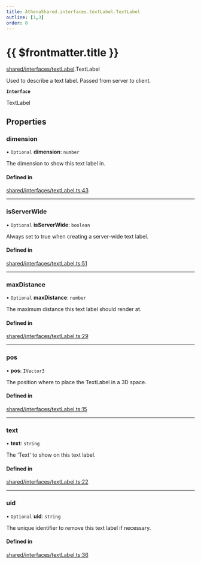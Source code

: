 ```yaml
---
title: AthenaShared.interfaces.textLabel.TextLabel
outline: [1,3]
order: 0
---
```


# {{ $frontmatter.title }}


[shared/interfaces/textLabel](../modules/shared_interfaces_textLabel.md).TextLabel

Used to describe a text label. Passed from server to client.

**`Interface`**

TextLabel

## Properties

### dimension

• `Optional` **dimension**: `number`

The dimension to show this text label in.

#### Defined in

[shared/interfaces/textLabel.ts:43](https://github.com/Stuyk/altv-athena/blob/8d1016e/src/core/shared/interfaces/textLabel.ts#L43)

___

### isServerWide

• `Optional` **isServerWide**: `boolean`

Always set to true when creating a server-wide text label.

#### Defined in

[shared/interfaces/textLabel.ts:51](https://github.com/Stuyk/altv-athena/blob/8d1016e/src/core/shared/interfaces/textLabel.ts#L51)

___

### maxDistance

• `Optional` **maxDistance**: `number`

The maximum distance this text label should render at.

#### Defined in

[shared/interfaces/textLabel.ts:29](https://github.com/Stuyk/altv-athena/blob/8d1016e/src/core/shared/interfaces/textLabel.ts#L29)

___

### pos

• **pos**: `IVector3`

The position where to place the TextLabel in a 3D space.

#### Defined in

[shared/interfaces/textLabel.ts:15](https://github.com/Stuyk/altv-athena/blob/8d1016e/src/core/shared/interfaces/textLabel.ts#L15)

___

### text

• **text**: `string`

The 'Text' to show on this text label.

#### Defined in

[shared/interfaces/textLabel.ts:22](https://github.com/Stuyk/altv-athena/blob/8d1016e/src/core/shared/interfaces/textLabel.ts#L22)

___

### uid

• `Optional` **uid**: `string`

The unique identifier to remove this text label if necessary.

#### Defined in

[shared/interfaces/textLabel.ts:36](https://github.com/Stuyk/altv-athena/blob/8d1016e/src/core/shared/interfaces/textLabel.ts#L36)
